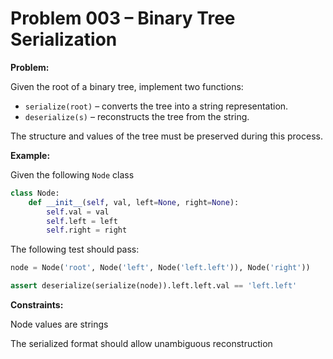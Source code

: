 # Problem 003 – Binary Tree Serialization

**Problem:**

Given the root of a binary tree, implement two functions:

- `serialize(root)` – converts the tree into a string representation.
- `deserialize(s)` – reconstructs the tree from the string.

The structure and values of the tree must be preserved during this process.

**Example:**

Given the following `Node` class
```python
class Node:
    def __init__(self, val, left=None, right=None):
        self.val = val
        self.left = left
        self.right = right
```

The following test should pass:
```python
node = Node('root', Node('left', Node('left.left')), Node('right'))

assert deserialize(serialize(node)).left.left.val == 'left.left'
```

**Constraints:**

Node values are strings

The serialized format should allow unambiguous reconstruction
